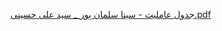 
[جدول عاملیت - سینا سلمان پور _ سید علی حسینی.pdf](https://github.com/user-attachments/files/17481276/-._.pdf)
